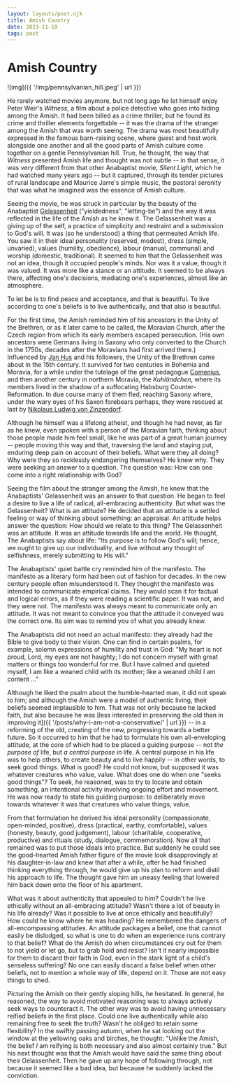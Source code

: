 ```yaml
---
layout: layouts/post.njk
title: Amish Country
date: 2023-11-10
tags: post
---
```


# Amish Country

![img]({{ '/img/pennsylvanian_hill.jpeg' | url }})

He rarely watched movies anymore, but not long ago he let himself enjoy Peter Weir's _Witness_, a film about a police detective who goes into hiding among the Amish. It had been billed as a crime thriller, but he found its crime and thriller elements forgettable -- it was the drama of the stranger among the Amish that was worth seeing. The drama was most beautifully expressed in the famous barn-raising scene, where guest and host work alongside one another and all the good parts of Amish culture come together on a gentle Pennsylvanian hill. True, he thought, the way that _Witness_ presented Amish life and thought was not subtle -- in that sense, it was very different from that other Anabaptist movie, _Silent Light_, which he had watched many years ago -- but it captured, through its tender pictures of rural landscape and Maurice Jarre's simple music, the pastoral serenity that was what he imagined was the essence of Amish culture.

Seeing the movie, he was struck in particular by the beauty of the Anabaptist [Gelassenheit](https://en.wikipedia.org/wiki/Ordnung#Gelassenheit) ("yieldedness", "letting-be") and the way it was reflected in the life of the Amish as he knew it. The Gelassenheit was a giving up of the self, a practice of simplicity and restraint and a submission to God's will. It was (so he understood) a thing that permeated Amish life. You saw it in their ideal personality (reserved, modest), dress (simple, unvaried), values (humility, obedience), labour (manual, communal) and worship (domestic, traditional). It seemed to him that the Gelassenheit was not an idea, though it occupied people's minds. Nor was it a value, though it was valued. It was more like a stance or an attitude. It seemed to be always there, affecting one's decisions, mediating one's experiences, almost like an atmosphere.

To let be is to find peace and acceptance, and that is beautiful. To live according to one's beliefs is to live authentically, and that also is beautiful.

For the first time, the Amish reminded him of his ancestors in the Unity of the Brethren, or as it later came to be called, the Moravian Church, after the Czech region from which its early members escaped persecution. (His own ancestors were Germans living in Saxony who only converted to the Church in the 1750s, decades after the Moravians had first arrived there.) Influenced by [Jan Hus](https://en.wikipedia.org/wiki/Jan_Hus) and his followers, the Unity of the Brethren came about in the 15th century. It survived for two centuries in Bohemia and Moravia, for a while under the tutelage of the great pedagogue [Comenius](https://en.wikipedia.org/wiki/John_Amos_Comenius), and then another century in northern Moravia, the _Kuhländchen_, where its members lived in the shadow of a suffocating Habsburg Counter-Reformation. In due course many of them fled, reaching Saxony where, under the wary eyes of his Saxon forebears perhaps, they were rescued at last by [Nikolaus Ludwig von Zinzendorf](https://en.wikipedia.org/wiki/Nicolaus_Zinzendorf).

Although he himself was a lifelong atheist, and though he had never, as far as he knew, even spoken with a person of the Moravian faith, thinking about those people made him feel small, like he was part of a great human journey -- people moving this way and that, traversing the land and staying put, enduring deep pain on account of their beliefs. What were they all doing? Why were they so recklessly endangering themselves? He knew why. They were seeking an answer to a question. The question was: How can one come into a right relationship with God?

Seeing the film about the stranger among the Amish, he knew that the Anabaptists' Gelassenheit was an answer to that question. He began to feel a desire to live a life of radical, all-embracing authenticity. But what was the Gelassenheit? What is an attitude? He decided that an attitude is a settled feeling or way of thinking about something: an appraisal. An attitude helps answer the question: How should we relate to this thing? The Gelassenheit was an attitude. It was an attitude towards life and the world. He thought, The Anabaptists say about life: "Its purpose is to follow God's will; hence, we ought to give up our individuality, and live without any thought of selfishness, merely submitting to His will."

The Anabaptists' quiet battle cry reminded him of the manifesto. The manifesto as a literary form had been out of fashion for decades. In the new century people often misunderstood it. They thought the manifesto was intended to communicate empirical claims. They would scan it for factual and logical errors, as if they were reading a scientific paper. It was not, and they were not. The manifesto was always meant to communicate only an attitude. It was not meant to convince you that the attitude it conveyed was the correct one. Its aim was to remind you of what you already knew.

The Anabaptists did not need an actual manifesto: they already had the Bible to give body to their vision. One can find in certain psalms, for example, solemn expressions of humility and trust in God: "My heart is not proud, Lord, my eyes are not haughty; I do not concern myself with great matters or things too wonderful for me. But I have calmed and quieted myself, I am like a weaned child with its mother; like a weaned child I am content ..."

Although he liked the psalm about the humble-hearted man, it did not speak to him; and although the Amish were a model of authentic living, their beliefs seemed implausible to him. That was not only because he lacked faith, but also because he was [less interested in preserving the old than in improving it]({{ '/posts/why-i-am-not-a-conservative/' | url }}) -- in a reforming of the old, creating of the new, progressing towards a better future. So it occurred to him that he had to formulate his own all-enveloping attitude, at the core of which had to be placed a guiding purpose -- not _the purpose of_ life, but _a central purpose in_ life. A central purpose in his life was to help others, to create beauty and to live happily -- in other words, to seek good things. What is good? He could not know, but supposed it was whatever creatures who value, value. What does one do when one "seeks good things"? To seek, he reasoned, was to try to locate and obtain something, an intentional activity involving ongoing effort and movement. He was now ready to state his guiding purpose: to deliberately move towards whatever it was that creatures who value things, value.

From that formulation he derived his ideal personality (compassionate, open-minded, positive), dress (practical, earthy, comfortable), values (honesty, beauty, good judgement), labour (charitable, cooperative, productive) and rituals (study, dialogue, commemoration). Now all that remained was to put those ideals into practice. But suddenly he could see the good-hearted Amish father figure of the movie look disapprovingly at his daughter-in-law and knew that after a while, after he had finished thinking everything through, he would give up his plan to reform and distil his approach to life. The thought gave him an uneasy feeling that lowered him back down onto the floor of his apartment.

What was it about authenticity that appealed to him? Couldn't he live ethically without an all-embracing attitude? Wasn't there a lot of beauty in his life already? Was it possible to live at once ethically and beautifully? How could he know where he was heading? He remembered the dangers of all-encompassing attitudes. An attitude packages a belief, one that cannot easily be dislodged, so what is one to do when an experience runs contrary to that belief? What do the Amish do when circumstances cry out for them to not yield or let go, but to grab hold and resist? Isn't it nearly impossible for them to discard their faith in God, even in the stark light of a child's senseless suffering? No one can easily discard a false belief when other beliefs, not to mention a whole way of life, depend on it. Those are not easy things to shed.

Picturing the Amish on their gently sloping hills, he hesitated. In general, he reasoned, the way to avoid motivated reasoning was to always actively seek ways to counteract it. The other way was to avoid having unnecessary reified beliefs in the first place. Could one live authentically while also remaining free to seek the truth? Wasn't he obliged to retain some flexibility? In the swiftly passing autumn, when he sat looking out the window at the yellowing oaks and birches, he thought: "Unlike the Amish, the belief _I_ am reifying is both necessary and also almost certainly true." But his next thought was that the Amish would have said the same thing about their Gelassenheit. Then he gave up any hope of following through, not because it seemed like a bad idea, but because he suddenly lacked the conviction.
